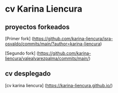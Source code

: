 # cv Karina Liencura
## proyectos forkeados
[Primer fork] (https://github.com/karina-liencura/isra-osvaldo/commits/main/?author=karina-liencura)

[Segundo fork] (https://github.com/karina-liencura/valealvarezpalma/commits/main/)

## cv desplegado
[cv karina liencura]  (https://karina-liencura.github.io/)
